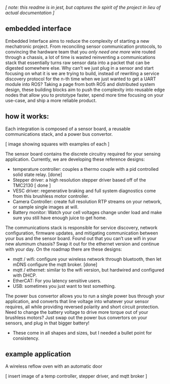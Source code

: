 _[ note: this readme is in jest, but captures the spirit of the project in lieu of actual documentation ]_

## embedded interface
Embedded Interface aims to reduce the complexity of starting a new mechatronic project. From reconciling sensor communication protocols, to convincing the hardware team that you _only need one more_ wire routed through a chassis, a lot of time is wasted reinventing a communications stack that essentially turns raw sensor data into a packet that can be digested somewhere else. Why can’t we just plug in a sensor and start focusing on what it is we are trying to build, instead of rewriting a service discovery protocol for the n-th time when we just wanted to get a UART module into ROS? Taking a page from both ROS and distributed system design, these building blocks aim to push the complexity into reusable edge nodes that allow you to prototype faster, spend more time focusing on your use-case, and ship a more reliable product.

## how it works:
Each integration is composed of a sensor board, a reusable communications stack, and a power bus convertor.

[ image showing squares with examples of each ]

The sensor board contains the discrete circuitry required for your sensing application. Currently, we are developing these reference designs:
* temperature controller: couples a thermo couple with a pid controlled solid state relay. [done]
* Stepper driver: a high resolution stepper driver based off of the TMC2130 [ done ]
* VESC driver: regenerative braking and full system diagnostics come from this brushless motor controller.
* Camera Controller: create full resolution RTP streams on your network, or sample single images at will.
* Battery monitor: Watch your cell voltages change under load and make sure you still have enough juice to get home.

The communications stack is responsible for service discovery, network configuration, firmware updates, and mitigating communication between your bus and the sensor board. Found out that you can’t use wifi in your new aluminum chassis? Swap it out for the ethernet version and continue with your day. On the roadmap there are these designs:
* mqtt / wifi: configure your wireless network through bluetooth, then let mDNS configure the mqtt broker. [done]
* mqtt / ethernet: similar to the wifi version, but hardwired and configured with DHCP.
* EtherCAT: For you latency sensitive users.
* USB: sometimes you just want to test something.

The power bus convertor allows you to run a single power bus through your application, and converts that line voltage into whatever your sensor requires, all while providing reversed polarity and short circuit protection. Need to change the battery voltage to drive more torque out of your brushless motors? Just swap out the power bus convertors on your sensors, and plug in that bigger battery!
* These come in all shapes and sizes, but I needed a bullet point for consistency.

## example application
A wireless reflow oven with an automatic door

[ insert image of a temp controller, stepper driver, and mqtt broker ]

